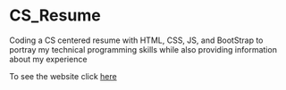 # CS_Resume
Coding a CS centered resume with HTML, CSS, JS, and BootStrap to portray my technical programming skills while also providing information about my experience

To see the website click <a href = "https://chase35x.github.io/CS_Resume/index.html" title = "CS Resume Chase Lenhart" target="_blank">here</a>
